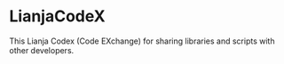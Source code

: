 # LianjaCodeX

This Lianja Codex (Code EXchange) for sharing libraries and scripts with other developers.
